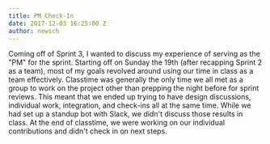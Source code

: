 ```yaml
---
title: PM Check-In
date: 2017-12-03 16:25:00 Z
author: newsch
---
```


Coming off of Sprint 3, I wanted to discuss my experience of serving as the "PM" for the sprint. Starting off on Sunday the 19th (after recapping Sprint 2 as a team), most of my goals revolved around using our time in class as a team effectively. Classtime was generally the only time we all met as a group to work on the project other than prepping the night before for sprint reviews. This meant that we ended up trying to have design discussions, individual work, integration, and check-ins all at the same time. While we had set up a standup bot with Slack, we didn't discuss those results in class. At the end of classtime, we were working on our individual contributions and didn't check in on next steps.

